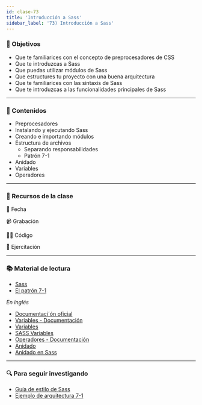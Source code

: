 ```yaml
---
id: clase-73
title: 'Introducción a Sass'
sidebar_label: '73) Introducción a Sass'
---
```


### 🏁 Objetivos

- Que te familiarices con el concepto de preprocesadores de CSS
- Que te introduzcas a Sass
- Que puedas utilizar módulos de Sass
- Que estructures tu proyecto con una buena arquitectura
- Que te familiarices con las sintaxis de Sass
- Que te introduzcas a las funcionalidades principales de Sass

---

### 📝 Contenidos

- Preprocesadores
- Instalando y ejecutando Sass
- Creando e importando módulos
- Estructura de archivos
  - Separando responsabilidades
  - Patrón 7-1
- Anidado
- Variables
- Operadores

---

### 🚀 Recursos de la clase

📆 Fecha

📹 Grabación

👩‍💻 Código

💪 Ejercitación

---

### 📚 Material de lectura

- [Sass](https://frontend.adaitw.org/docs/html-css/hc18)
- [El patrón 7-1](https://sass-guidelin.es/es/#el-patron-7-1)

_En inglés_

- [Documentaci´ón oficial](https://sass-lang.com/documentation)
- [Variables - Documentación](https://sass-lang.com/documentation/variables)
- [Variables](https://marksheet.io/sass-variables.html)
- [SASS Variables](https://dev.to/sarah_chima/sass-variables-2pb)
- [Operadores - Documentación](https://sass-lang.com/documentation/operators)
- [Anidado](https://marksheet.io/sass-nesting.html)
- [Anidado en Sass](https://dev.to/sarah_chima/nesting-in-sass-bme)

---

### 🔍 Para seguir investigando

- [Guía de estilo de Sass](https://sass-guidelin.es/es/#acerca-de-sass)
- [Ejemplo de arquitectura 7-1](https://github.com/HugoGiraudel/sass-boilerplate/tree/master/stylesheets)
